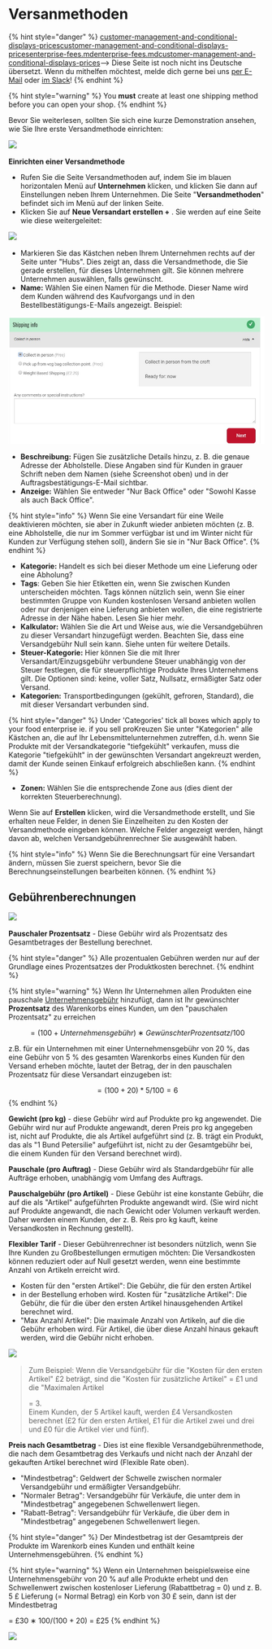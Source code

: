 # Versanmethoden

{% hint style="danger" %}
<img src="https://firebasestorage.googleapis.com/v0/b/gitbook-28427.appspot.com/o/assets%2F-L9rgk4wEweX_zxXIzmW%2F-LpeYcYHvFT89zDzVlG4%2F-LpeZq2i0oaAbNYfYfu5%2FCapture%20du%202019-09-26%2000-38-19.png?alt=media&#x26;token=aef3eea2-4d60-4d24-99ec-6edbda36b45c" alt="" data-size="line">[customer-management-and-conditional-displays-prices](customer-management-and-conditional-displays-prices/ "mention")[customer-management-and-conditional-displays-prices](customer-management-and-conditional-displays-prices/ "mention")[enterprise-fees.md](enterprise-fees.md "mention")[enterprise-fees.md](enterprise-fees.md "mention")[customer-management-and-conditional-displays-prices](customer-management-and-conditional-displays-prices/ "mention")-->​<img src="https://firebasestorage.googleapis.com/v0/b/gitbook-28427.appspot.com/o/assets%2F-L9rgk4wEweX_zxXIzmW%2F-MdHZQzZkj-9uNA4c3qD%2F-MdIF6yxdsNWC5BK3awW%2FFlagge%20Deutschland.jpg?alt=media&#x26;token=9bbe895b-2aa1-40da-8221-01fb74558b92" alt="" data-size="line"> Diese Seite ist noch nicht ins Deutsche übersetzt. Wenn du mithelfen möchtest, melde dich gerne bei uns [per E-Mail](mailto:konrad@openfoodnetwork.de) oder [im Slack](https://join.slack.com/t/openfoodnetwork/shared\_invite/zt-9sjkjdlu-r02kUMP1zbrTgUhZhYPF\~A)!
{% endhint %}

{% hint style="warning" %}
&#x20;You **must** create at least one shipping method before you can open your shop.
{% endhint %}

Bevor Sie weiterlesen, sollten Sie sich eine kurze Demonstration ansehen, wie Sie Ihre erste Versandmethode einrichten:

![](../../.gitbook/assets/shippingmethod.gif)

**Einrichten einer Versandmethode**

* Rufen Sie die Seite Versandmethoden auf, indem Sie im blauen horizontalen Menü auf **Unternehmen** klicken, und klicken Sie dann auf Einstellungen neben Ihrem Unternehmen. Die Seite "**Versandmethoden**" befindet sich im Menü auf der linken Seite.
* Klicken Sie auf **Neue Versandart erstellen +** . Sie werden auf eine Seite wie diese weitergeleitet:

![](../../.gitbook/assets/shippingmethods.jpg)

* Markieren Sie das Kästchen neben Ihrem Unternehmen rechts auf der Seite unter "Hubs". Dies zeigt an, dass die Versandmethode, die Sie gerade erstellen, für dieses Unternehmen gilt. Sie können mehrere Unternehmen auswählen, falls gewünscht.
* **Name:** Wählen Sie einen Namen für die Methode. Dieser Name wird dem Kunden während des Kaufvorgangs und in den Bestellbestätigungs-E-Mails angezeigt. Beispiel:

![](../../.gitbook/assets/shippinginfo.jpg)

* **Beschreibung:** Fügen Sie zusätzliche Details hinzu, z. B. die genaue Adresse der Abholstelle. Diese Angaben sind für Kunden in grauer Schrift neben dem Namen (siehe Screenshot oben) und in der Auftragsbestätigungs-E-Mail sichtbar.
* **Anzeige:** Wählen Sie entweder "Nur Back Office" oder "Sowohl Kasse als auch Back Office".

{% hint style="info" %}
Wenn Sie eine Versandart für eine Weile deaktivieren möchten, sie aber in Zukunft wieder anbieten möchten (z. B. eine Abholstelle, die nur im Sommer verfügbar ist und im Winter nicht für Kunden zur Verfügung stehen soll), ändern Sie sie in "Nur Back Office".
{% endhint %}

* **Kategorie:** Handelt es sich bei dieser Methode um eine Lieferung oder eine Abholung?
* **Tags**: Geben Sie hier Etiketten ein, wenn Sie zwischen Kunden unterscheiden möchten. Tags können nützlich sein, wenn Sie einer bestimmten Gruppe von Kunden kostenlosen Versand anbieten wollen oder nur denjenigen eine Lieferung anbieten wollen, die eine registrierte Adresse in der Nähe haben. Lesen Sie hier mehr.
* **Kalkulator:** Wählen Sie die Art und Weise aus, wie die Versandgebühren zu dieser Versandart hinzugefügt werden. Beachten Sie, dass eine Versandgebühr Null sein kann. Siehe unten für weitere Details.
* **Steuer-Kategorie:** Hier können Sie die mit Ihrer Versandart/Einzugsgebühr verbundene Steuer unabhängig von der Steuer festlegen, die für steuerpflichtige Produkte Ihres Unternehmens gilt. Die Optionen sind: keine, voller Satz, Nullsatz, ermäßigter Satz oder Versand.
* **Kategorien:** Transportbedingungen (gekühlt, gefroren, Standard), die mit dieser Versandart verbunden sind.

{% hint style="danger" %}
Under 'Categories' tick all boxes which apply to your food enterprise ie. if you sell proKreuzen Sie unter "Kategorien" alle Kästchen an, die auf Ihr Lebensmittelunternehmen zutreffen, d.h. wenn Sie Produkte mit der Versandkategorie "tiefgekühlt" verkaufen, muss die Kategorie "tiefgekühlt" in der gewünschten Versandart angekreuzt werden, damit der Kunde seinen Einkauf erfolgreich abschließen kann.
{% endhint %}

* **Zonen:** Wählen Sie die entsprechende Zone aus (dies dient der korrekten Steuerberechnung).

Wenn Sie auf **Erstellen** klicken, wird die Versandmethode erstellt, und Sie erhalten neue Felder, in denen Sie Einzelheiten zu den Kosten der Versandmethode eingeben können. Welche Felder angezeigt werden, hängt davon ab, welchen Versandgebührenrechner Sie ausgewählt haben.

{% hint style="info" %}
Wenn Sie die Berechnungsart für eine Versandart ändern, müssen Sie zuerst speichern, bevor Sie die Berechnungseinstellungen bearbeiten können.
{% endhint %}

## Gebührenberechnungen

![](../../.gitbook/assets/shippingcalc.jpg)

**Pauschaler Prozentsatz** - Diese Gebühr wird als Prozentsatz des Gesamtbetrages der Bestellung berechnet.

{% hint style="danger" %}
Alle prozentualen Gebühren werden nur auf der Grundlage eines Prozentsatzes der Produktkosten berechnet.
{% endhint %}

{% hint style="warning" %}
Wenn Ihr Unternehmen allen Produkten eine pauschale [Unternehmensgebühr](enterprise-fees.md) hinzufügt, dann ist Ihr gewünschter **Prozentsatz** des Warenkorbs eines Kunden, um den "pauschalen Prozentsatz" zu erreichen

&#x20;$$= (100 + Unternehmensgebühr) ∗ GewünschterProzentsatz/100$$

&#x20;

z.B. für ein Unternehmen mit einer Unternehmensgebühr von 20 %, das eine Gebühr von 5 % des gesamten Warenkorbs eines Kunden für den Versand erheben möchte, lautet der Betrag, der in den pauschalen Prozentsatz für diese Versandart einzugeben ist:

$$= (100 + 20) *5/100 = 6$$&#x20;
{% endhint %}

**Gewicht (pro kg)** - diese Gebühr wird auf Produkte pro kg angewendet. Die Gebühr wird nur auf Produkte angewandt, deren Preis pro kg angegeben ist, nicht auf Produkte, die als Artikel aufgeführt sind (z. B. trägt ein Produkt, das als "1 Bund Petersilie" aufgeführt ist, nicht zu der Gesamtgebühr bei, die einem Kunden für den Versand berechnet wird).

**Pauschale (pro Auftrag)** - Diese Gebühr wird als Standardgebühr für alle Aufträge erhoben, unabhängig vom Umfang des Auftrags.

**Pauschalgebühr (pro Artikel)** - Diese Gebühr ist eine konstante Gebühr, die auf die als "Artikel" aufgeführten Produkte angewandt wird. (Sie wird nicht auf Produkte angewandt, die nach Gewicht oder Volumen verkauft werden. Daher werden einem Kunden, der z. B. Reis pro kg kauft, keine Versandkosten in Rechnung gestellt).

**Flexibler Tarif** - Dieser Gebührenrechner ist besonders nützlich, wenn Sie Ihre Kunden zu Großbestellungen ermutigen möchten: Die Versandkosten können reduziert oder auf Null gesetzt werden, wenn eine bestimmte Anzahl von Artikeln erreicht wird.

* Kosten für den "ersten Artikel": Die Gebühr, die für den ersten Artikel
* in der Bestellung erhoben wird. Kosten für "zusätzliche Artikel": Die Gebühr, die für die über den ersten Artikel hinausgehenden Artikel berechnet wird.
* "Max Anzahl Artikel": Die maximale Anzahl von Artikeln, auf die die Gebühr erhoben wird. Für Artikel, die über diese Anzahl hinaus gekauft werden, wird die Gebühr nicht erhoben.

![](../../.gitbook/assets/shippingfeeflex.jpg)

> Zum Beispiel: Wenn die Versandgebühr für die "Kosten für den ersten Artikel" £2 beträgt, sind die "Kosten für zusätzliche Artikel" = £1 und die "Maximalen Artikel
>
> \= 3.\
> Einem Kunden, der 5 Artikel kauft, werden £4 Versandkosten berechnet (£2 für den ersten Artikel, £1 für die Artikel zwei und drei und £0 für die Artikel vier und fünf).

**Preis nach Gesamtbetrag** - Dies ist eine flexible Versandgebührenmethode, die nach dem Gesamtbetrag des Verkaufs und nicht nach der Anzahl der gekauften Artikel berechnet wird (Flexible Rate oben).

* "Mindestbetrag": Geldwert der Schwelle zwischen normaler Versandgebühr und ermäßigter Versandgebühr.
* "Normaler Betrag": Versandgebühr für Verkäufe, die unter dem in "Mindestbetrag" angegebenen Schwellenwert liegen.&#x20;
* "Rabatt-Betrag": Versandgebühr für Verkäufe, die über dem in "Mindestbetrag" angegebenen Schwellenwert liegen.

{% hint style="danger" %}
Der Mindestbetrag ist der Gesamtpreis der Produkte im Warenkorb eines Kunden und enthält keine Unternehmensgebühren.
{% endhint %}

{% hint style="warning" %}
Wenn ein Unternehmen beispielsweise eine Unternehmensgebühr von 20 % auf alle Produkte erhebt und den Schwellenwert zwischen kostenloser Lieferung (Rabattbetrag = 0) und z. B. 5 £ Lieferung (= Normal Betrag) ein Korb von 30 £ sein, dann ist der Mindestbetrag

\= £30 ∗ 100/(100 + 20) = £25
{% endhint %}

![](../../.gitbook/assets/shippingfeepc.jpg)
